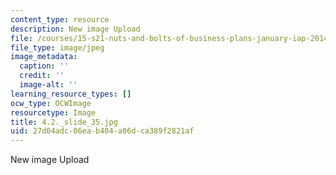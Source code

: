 ```yaml
---
content_type: resource
description: New image Upload
file: /courses/15-s21-nuts-and-bolts-of-business-plans-january-iap-2014/27d04adc06eab404a06dca389f2821af_4.2._slide_35.jpg
file_type: image/jpeg
image_metadata:
  caption: ''
  credit: ''
  image-alt: ''
learning_resource_types: []
ocw_type: OCWImage
resourcetype: Image
title: 4.2._slide_35.jpg
uid: 27d04adc-06ea-b404-a06d-ca389f2821af
---
```

New image Upload